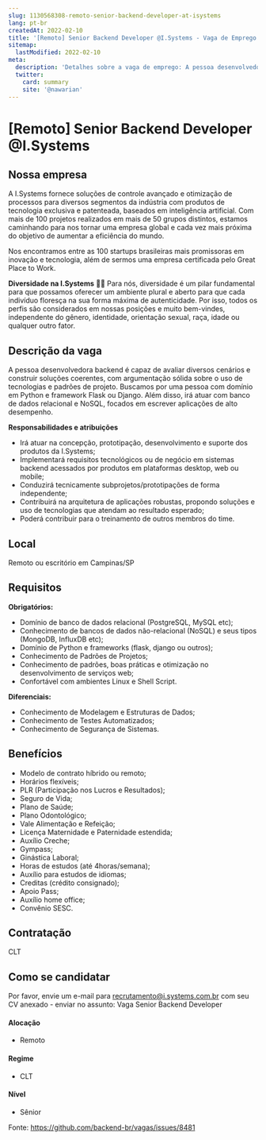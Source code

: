 ```yaml
---
slug: 1130568308-remoto-senior-backend-developer-at-isystems
lang: pt-br
createdAt: 2022-02-10
title: '[Remoto] Senior Backend Developer @I.Systems - Vaga de Emprego'
sitemap:
  lastModified: 2022-02-10
meta:
  description: 'Detalhes sobre a vaga de emprego: A pessoa desenvolvedora backend é capaz de avaliar diversos cenários e construir soluções coerentes, com argumentação sólida sobre o uso de tecnologias e padrões de projeto. Buscamos por uma pessoa com domínio em Python e framework Flask ou Django. Além disso, irá atuar com banco de dados relacional e NoSQL, focados em escrever aplicações de alto desempenho. **Responsabilidades e atribuições** - Irá atuar na concepção, prototipação, desenvolvimento e suporte dos produtos da I.Systems; - Implementará requisitos tecnológicos ou de negócio em sistemas backend acessados por produtos em plataformas desktop, web ou mobile; - Conduzirá tecnicamente subprojetos/prototipações de forma independente; - Contribuirá na arquitetura de aplicações robustas, propondo soluções e uso de tecnologias que atendam ao resultado esperado; - Poderá contribuir para o treinamento de outros membros do time.'
  twitter:
    card: summary
    site: '@nawarian'
---
```


# [Remoto] Senior Backend Developer @I.Systems

## Nossa empresa

A I.Systems fornece soluções de controle avançado e otimização de processos para diversos segmentos da indústria com produtos de tecnologia exclusiva e patenteada, baseados em inteligência artificial. Com mais de 100 projetos realizados em mais de 50 grupos distintos, estamos caminhando para nos tornar uma empresa global e cada vez mais próxima do objetivo de aumentar a eficiência do mundo.

Nos encontramos entre as 100 startups brasileiras mais promissoras em inovação e tecnologia, além de sermos uma empresa certificada pelo Great Place to Work.

**Diversidade na I.Systems** 🏳‍🌈
Para nós, diversidade é um pilar fundamental para que possamos oferecer um ambiente plural e aberto para que cada indivíduo floresça na sua forma máxima de autenticidade. Por isso, todos os perfis são considerados em nossas posições e muito bem-vindes, independente do gênero, identidade, orientação sexual, raça, idade ou qualquer outro fator.

## Descrição da vaga

A pessoa desenvolvedora backend é capaz de avaliar diversos cenários e construir soluções coerentes, com argumentação sólida sobre o uso de tecnologias e padrões de projeto. Buscamos por uma pessoa com domínio em Python e framework Flask ou Django. Além disso, irá atuar com banco de dados relacional e NoSQL, focados em escrever aplicações de alto desempenho.

**Responsabilidades e atribuições**
- Irá atuar na concepção, prototipação, desenvolvimento e suporte dos produtos da I.Systems;
- Implementará requisitos tecnológicos ou de negócio em sistemas backend acessados por produtos em plataformas desktop, web ou mobile;
- Conduzirá tecnicamente subprojetos/prototipações de forma independente;
- Contribuirá na arquitetura de aplicações robustas, propondo soluções e uso de tecnologias que atendam ao resultado esperado;
- Poderá contribuir para o treinamento de outros membros do time. 

## Local

Remoto ou escritório em Campinas/SP

## Requisitos

**Obrigatórios:**
- Domínio de banco de dados relacional (PostgreSQL, MySQL etc);
- Conhecimento de bancos de dados não-relacional (NoSQL) e seus tipos (MongoDB, InfluxDB etc);
- Domínio de Python e frameworks (flask, django ou outros);
- Conhecimento de Padrões de Projetos;
- Conhecimento de padrões, boas práticas e otimização no desenvolvimento de serviços web;
- Confortável com ambientes Linux e Shell Script.

**Diferenciais:**
- Conhecimento de Modelagem e Estruturas de Dados;
- Conhecimento de Testes Automatizados;
- Conhecimento de Segurança de Sistemas.

## Benefícios

- Modelo de contrato híbrido ou remoto;
- Horários flexíveis;
- PLR (Participação nos Lucros e Resultados);
- Seguro de Vida;
- Plano de Saúde;
- Plano Odontológico;
- Vale Alimentação e Refeição;
- Licença Maternidade e Paternidade estendida;
- Auxílio Creche;
- Gympass;
- Ginástica Laboral;
- Horas de estudos (até 4horas/semana);
- Auxílio para estudos de idiomas;
- Creditas (crédito consignado);
- Apoio Pass;
- Auxílio home office;
- Convênio SESC.

## Contratação

CLT

## Como se candidatar

Por favor, envie um e-mail para recrutamento@i.systems.com.br com seu CV anexado - enviar no assunto: Vaga Senior Backend Developer

#### Alocação
- Remoto

#### Regime
- CLT

#### Nível
- Sênior




Fonte: https://github.com/backend-br/vagas/issues/8481